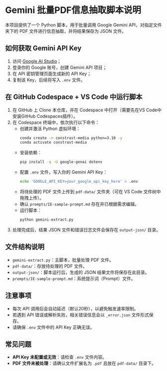 # Gemini 批量PDF信息抽取脚本说明

本项目提供了一个 Python 脚本，用于批量调用 Google Gemini API，对指定文件夹下的 PDF 文件进行信息抽取，并将结果保存为 JSON 文件。

## 如何获取 Gemini API Key

1. 访问 [Google AI Studio](https://aistudio.google.com/app/apikey)；
2. 登录你的 Google 账号，创建 Gemini API 项目；
3. 在 API 密钥管理页面生成新的 API Key；
4. 复制该 Key，后续将写入 `.env` 文件。

## 在 GitHub Codespace + VS Code 中运行脚本

1. 在 GitHub 上 Clone 本仓库，并在 Codespace 中打开（需要先在VS Code中安装GitHub Codespaces插件）。
2. 在 Codespace 终端中，依次执行以下命令：
   - 创建并激活 Python 虚拟环境：
     ```bash
     conda create -n constrast-media python=3.10 -y
     conda activate constrast-media
     ```
   - 安装依赖：
     ```bash
     pip install -q -U google-genai dotenv
     ```
   - 配置 `.env` 文件，写入你的 Gemini API Key：
     ```bash
     echo 'GOOGLE_API_KEY=your_google_api_key_here' > .env
     ```
   - 将待处理的 PDF 文件上传到 `pdf-data/` 文件夹（可在 VS Code 文件树中拖拽上传）。
   - 确认 `prompts/IE-sample-prompt.md` 存在并已根据需求编辑。
   - 运行脚本：
     ```bash
     python gemini-extract.py
     ```
3. 处理完成后，结果 JSON 文件和错误日志文件会保存在 `output-json/` 目录。

## 文件结构说明

- `gemini-extract.py`：主脚本，批量处理 PDF 文件。
- `pdf-data/`：存放待处理的 PDF 文件。
- `output-json/`：脚本运行后，生成的 JSON 结果文件将保存在此目录。
- `prompts/IE-sample-prompt.md`：系统提示词（Prompt）文件。

## 注意事项

- 每次 API 调用后会自动延迟（默认20秒），以避免触发速率限制。
- 若遇到 API 错误或解析失败，相关错误信息会以 `_error.json` 文件形式保存。
- 请确保 `.env` 文件中的 API Key 正确无误。

## 常见问题

- **API Key 未配置或无效**：请检查 `.env` 文件内容。
- **PDF 文件未被处理**：请确认文件扩展名为 `.pdf` 且放在 `pdf-data/` 目录下。


